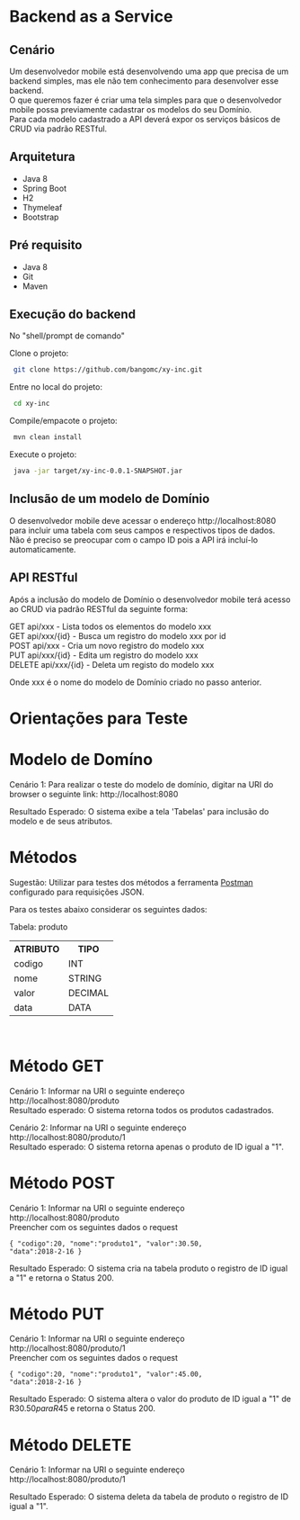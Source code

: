 # Backend as a Service

## Cenário
<p>
Um desenvolvedor mobile está desenvolvendo uma app que precisa de um backend simples, mas ele não tem conhecimento para desenvolver esse backend.<br>
O que queremos fazer é criar uma tela simples para que o desenvolvedor mobile possa previamente cadastrar os modelos do seu Domínio.<br>
Para cada modelo cadastrado a API deverá expor os serviços básicos de CRUD via padrão RESTful.
</p>

## Arquitetura
* Java 8
* Spring Boot
* H2
* Thymeleaf
* Bootstrap

## Pré requisito
* Java 8
* Git
* Maven

## Execução do backend

No "shell/prompt de comando"

Clone o projeto:
```sh
 git clone https://github.com/bangomc/xy-inc.git
```

Entre no local do projeto:
```sh
 cd xy-inc
```

Compile/empacote o projeto:
```sh
 mvn clean install
```

Execute o projeto:
```sh
 java -jar target/xy-inc-0.0.1-SNAPSHOT.jar
```

## Inclusão de um modelo de Domínio
<p>
O desenvolvedor mobile deve acessar o endereço http://localhost:8080 para incluir uma tabela com seus campos e respectivos tipos de dados.<br>
Não é preciso se preocupar com o campo ID pois a API irá incluí-lo automaticamente.
</p>

## API RESTful
Após a inclusão do modelo de Domínio o desenvolvedor mobile terá acesso ao CRUD via padrão RESTful da seguinte forma:

GET api/xxx - Lista todos os elementos do modelo xxx<br>
GET api/xxx/{id} - Busca um registro do modelo xxx por id<br>
POST api/xxx - Cria um novo registro do modelo xxx<br>
PUT api/xxx/{id} - Edita um registro do modelo xxx<br>
DELETE api/xxx/{id} - Deleta um registo do modelo xxx<br>

Onde xxx é o nome do modelo de Domínio criado no passo anterior.

# Orientações para Teste <br>

# Modelo de Domíno

Cenário 1: Para realizar o teste do modelo de domínio, digitar na URI do browser o seguinte link: http://localhost:8080<br>

Resultado Esperado: O sistema exibe a tela 'Tabelas' para inclusão do modelo e de seus atributos.<br>

# Métodos

Sugestão: Utilizar para testes dos métodos a ferramenta [Postman](https://www.getpostman.com/) configurado para requisições JSON.<br>

Para os testes abaixo considerar os seguintes dados:

Tabela: produto

<table style="width:100%">
  <tr>
    <th>ATRIBUTO</th>
    <th>TIPO</th> 
    </tr>
  <tr>
    <td>codigo</td>
    <td>INT</td> 
  </tr>
  <tr>
    <td>nome</td>
    <td>STRING</td> 
    </tr>
<tr>
    <td>valor</td>
    <td>DECIMAL</td> 
    </tr>
<tr>
    <td>data</td>
    <td>DATA</td> 
    </tr>
</table> <br>


# Método GET <br>

Cenário 1: Informar na URI o seguinte endereço http://localhost:8080/produto<br>
Resultado esperado: O sistema retorna todos os produtos cadastrados.<br>

Cenário 2: Informar na URI o seguinte endereço http://localhost:8080/produto/1<br>
Resultado esperado: O sistema retorna apenas o produto de ID igual a "1".<br>

# Método POST <br>

Cenário 1: Informar na URI o seguinte endereço http://localhost:8080/produto<br>
Preencher com os seguintes dados o request<br>

<code>{
    "codigo":20,
    "nome":"produto1",
    "valor":30.50,
    "data":2018-2-16
}</code>

Resultado Esperado: O sistema cria na tabela produto o registro de ID igual a "1" e retorna o Status 200. <br>

# Método PUT <br>

Cenário 1: Informar na URI o seguinte endereço http://localhost:8080/produto/1<br>
Preencher com os seguintes dados o request<br>

<code>{
    "codigo":20,
    "nome":"produto1",
    "valor":45.00,
    "data":2018-2-16
}</code>

Resultado Esperado: O sistema altera o valor do  produto de ID igual a "1" de R$30.50 para R$45 e retorna o Status 200. <br>

# Método DELETE<br>

Cenário 1: Informar na URI o seguinte endereço http://localhost:8080/produto/1

Resultado Esperado: O sistema deleta da tabela de produto o registro de ID igual a "1".





